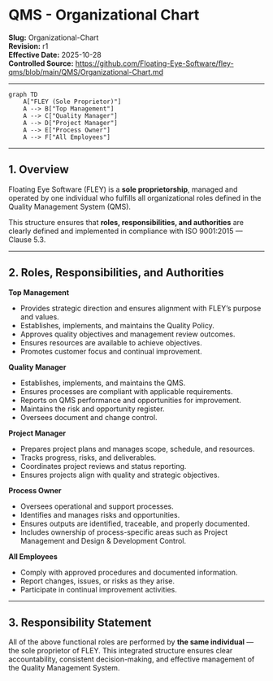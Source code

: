 # **QMS - Organizational Chart**

**Slug:** Organizational-Chart  
**Revision:** r1  
**Effective Date:** 2025-10-28  
**Controlled Source:** https://github.com/Floating-Eye-Software/fley-qms/blob/main/QMS/Organizational-Chart.md  

---

```mermaid
graph TD
    A["FLEY (Sole Proprietor)"]
    A --> B["Top Management"]
    A --> C["Quality Manager"]
    A --> D["Project Manager"]
    A --> E["Process Owner"]
    A --> F["All Employees"]
```

---

## **1. Overview**

Floating Eye Software (FLEY) is a **sole proprietorship**, managed and operated by one individual who fulfills all organizational roles defined in the Quality Management System (QMS).

This structure ensures that **roles, responsibilities, and authorities** are clearly defined and implemented in compliance with ISO 9001:2015 — Clause 5.3.

---

## 2. **Roles, Responsibilities, and Authorities**

**Top Management**

* Provides strategic direction and ensures alignment with FLEY’s purpose and values.
* Establishes, implements, and maintains the Quality Policy.
* Approves quality objectives and management review outcomes.
* Ensures resources are available to achieve objectives.
* Promotes customer focus and continual improvement.

**Quality Manager**

* Establishes, implements, and maintains the QMS.
* Ensures processes are compliant with applicable requirements.
* Reports on QMS performance and opportunities for improvement.
* Maintains the risk and opportunity register.
* Oversees document and change control.

**Project Manager**

* Prepares project plans and manages scope, schedule, and resources.
* Tracks progress, risks, and deliverables.
* Coordinates project reviews and status reporting.
* Ensures projects align with quality and strategic objectives.

**Process Owner**

* Oversees operational and support processes.
* Identifies and manages risks and opportunities.
* Ensures outputs are identified, traceable, and properly documented.
* Includes ownership of process-specific areas such as Project Management and Design & Development Control.

**All Employees**

* Comply with approved procedures and documented information.
* Report changes, issues, or risks as they arise.
* Participate in continual improvement activities.

---

## **3. Responsibility Statement**

All of the above functional roles are performed by **the same individual** — the sole proprietor of FLEY.
This integrated structure ensures clear accountability, consistent decision-making, and effective management of the Quality Management System.
